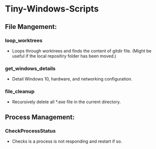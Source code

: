 # Tiny-Windows-Scripts

## File Mangement: 

### loop_worktrees
- Loops through worktrees and finds the content of gitdir file. (Might be useful if the local repositiry folder has been moved.)

### get_windows_details
- Detail Windows 10, hardware, and networking configuration.

### file_cleanup
- Recursively delete all *.exe file in the current directory.

## Process Management:
### CheckProcessStatus
- Checks is a process is not responding and restart if so.
